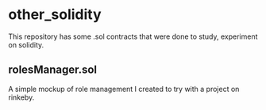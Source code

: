 # other_solidity

This repository has some .sol contracts that were done to study, experiment on solidity.

## rolesManager.sol

A simple mockup of role management I created to try with a project on rinkeby.